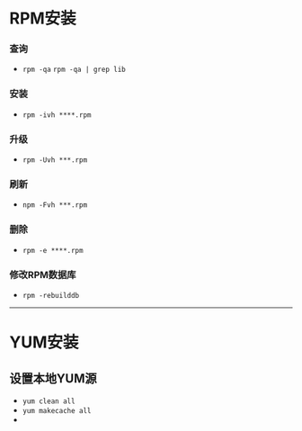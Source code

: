 RPM安装
=======

### 查询
* `rpm -qa`  `rpm -qa | grep lib` 


### 安装
* `rpm -ivh ****.rpm`

### 升级
* `rpm -Uvh ***.rpm`

### 刷新
* `npm -Fvh ***.rpm`

### 删除
* `rpm -e ****.rpm`

### 修改RPM数据库
* `rpm -rebuilddb`

----

YUM安装
======

## 设置本地YUM源

* `yum clean all`
* `yum makecache all`
* 